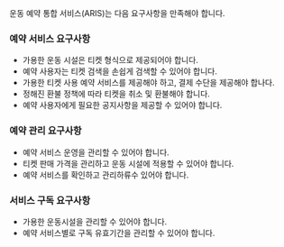 운동 예약 통합 서비스(ARIS)는 다음 요구사항을 만족해야 합니다.

### 예약 서비스 요구사항
* 가용한 운동 시설은 티켓 형식으로 제공되어야 합니다.
* 예약 사용자는 티켓 검색을 손쉽게 검색할 수 있어야 합니다.
* 가용한 티켓 사용 예약 서비스를 제공해야 하고, 결제 수단을 제공해야 합나다.
* 정해진 환불 정책에 따라 티켓을 취소 및 환불해야 합니다.
* 예약 사용자에게 필요한 공지사항을 제공할 수 있어야 합니다.

### 예약 관리 요구사항
* 예약 서비스 운영을 관리할 수 있어야 합니다.
* 티켓 판매 가격을 관리하고 운동 시설에 적용할 수 있어야 합니다.
* 예약 서비스를 확인하고 관리하류수 있어야 합니다.

### 서비스 구독 요구사항
* 가용한 운동시설을 관리할 수 있어야 합니다.
* 예약 서비스별로 구독 유효기간을 관리할 수 있어야 합니다.
  
